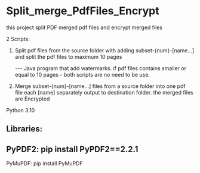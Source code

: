# Split_merge_PdfFiles_Encrypt
this project split PDF merged pdf files and encrypt merged files

2 Scripts:

1. Split pdf files from the source folder with adding subset-{num}-[name...]
   and split the pdf files to maximum 10 pages
   
   --- Java program that add watermarks. if pdf files contains smaller or equal to 10 pages - both scripts are no need to be use.
   
2. Merge subset-{num}-[name...] files from a source folder into one pdf file each [name] separately
   output to destination folder. the merged files are Encrypted 

Python 3.10

Libraries:
-
PyPDF2: pip install PyPDF2==2.2.1
-
PyMuPDF: pip install PyMuPDF
